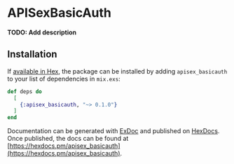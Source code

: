 # APISexBasicAuth

**TODO: Add description**

## Installation

If [available in Hex](https://hex.pm/docs/publish), the package can be installed
by adding `apisex_basicauth` to your list of dependencies in `mix.exs`:

```elixir
def deps do
  [
    {:apisex_basicauth, "~> 0.1.0"}
  ]
end
```

Documentation can be generated with [ExDoc](https://github.com/elixir-lang/ex_doc)
and published on [HexDocs](https://hexdocs.pm). Once published, the docs can
be found at [https://hexdocs.pm/apisex_basicauth](https://hexdocs.pm/apisex_basicauth).

